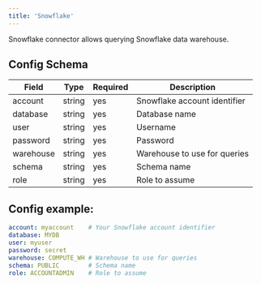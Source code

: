 ```yaml
---
title: 'Snowflake'
---
```


Snowflake connector allows querying Snowflake data warehouse.

## Config Schema

| Field | Type | Required | Description |
|-------|------|----------|-------------|
| account | string | yes | Snowflake account identifier |
| database | string | yes | Database name |
| user | string | yes | Username |
| password | string | yes | Password |
| warehouse | string | yes | Warehouse to use for queries |
| schema | string | yes | Schema name |
| role | string | yes | Role to assume |

## Config example:

```yaml
account: myaccount    # Your Snowflake account identifier
database: MYDB
user: myuser
password: secret
warehouse: COMPUTE_WH # Warehouse to use for queries
schema: PUBLIC        # Schema name
role: ACCOUNTADMIN    # Role to assume 
```